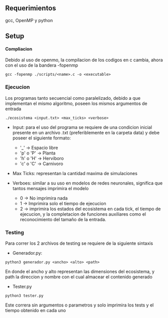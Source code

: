 ## Requerimientos
gcc, OpenMP y python

## Setup
#### Compliacion
Debido al uso de openmo, la compilacion de los codigos en c cambia, ahora con el uso de la bandera -fopenmp
```
gcc -fopenmp ./scripts/<name>.c -o <executable>
```
### Ejecucion
Los programas tanto secuencial como paralelizado, debido a que implementan el mismo algoritmo, poseen los mismos argumentos de entrada
```
./ecosistema <input.txt> <max_ticks> <verbose>
```
- Input: para el uso del programa se requiere de una condicion inicial presente en un archivo .txt (preferiblemente en la carpeta data) y debe poseer el siguiente formato:
  - '_' -> Espacio libre
  - 'p' o 'P' -> Planta
  - 'h' o 'H' -> Herviboro
  - 'c' o 'C' -> Carnivoro

- Max Ticks: representan la cantidad maxima de simulaciones
- Verboes: similar a su uso en modelos de redes neuronales, significa que tantos mensajes imprimira el modelo
  - 0 -> No imprimira nada
  - 1 -> Imprimira solo el tiempo de ejecucion
  - 2 -> imprimira los estados del ecosistema en cada tick, el tiempo de ejecucion, y la completacion de funciones auxiliares como el reconocimiento del tamaño de la entrada.

### Testing
Para correr los 2 archivos de testing se requiere de la siguiente sintaxis

- Generador.py:
```
python3 generador.py <ancho> <alto> <path>
```
En donde el ancho y alto representan las dimensiones del ecosistema, y path la direccion y nombre con el cual almacear el contenido generado

- Tester.py
```
python3 tester.py
```
Este correra sin argumentos o parametros y solo imprimira los tests y el tiempo obtenido en cada uno
